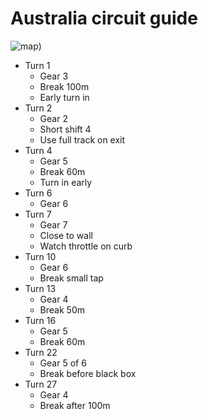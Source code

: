 # Australia circuit guide

![map](https://www.formula1.com/content/dam/fom-website/2018-redesign-assets/Circuit%20maps%2016x9/Saudi_Arabia_Circuit.png.transform/7col/image.png))

- Turn 1
    - Gear 3
    - Break 100m
    - Early turn in
- Turn 2
    - Gear 2
    - Short shift 4
    - Use full track on exit
- Turn 4
    - Gear 5
    - Break 60m
    - Turn in early
- Turn 6
    - Gear 6
 - Turn 7
    - Gear 7
    - Close to wall
    - Watch throttle on curb
- Turn 10
    - Gear 6
    -  Break small tap
- Turn 13
    - Gear 4
    - Break 50m    
- Turn 16
    - Gear 5
    - Break 60m
- Turn 22
    -  Gear 5 of 6
    -  Break before black box
- Turn 27
    - Gear 4
    - Break after 100m

